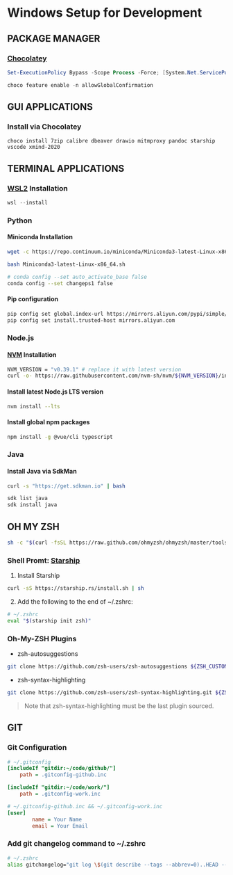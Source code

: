 # Windows Setup for Development

## PACKAGE MANAGER

### [Chocolatey](https://chocolatey.org/install)

```powershell
Set-ExecutionPolicy Bypass -Scope Process -Force; [System.Net.ServicePointManager]::SecurityProtocol = [System.Net.ServicePointManager]::SecurityProtocol -bor 3072; iex ((New-Object System.Net.WebClient).DownloadString('https://community.chocolatey.org/install.ps1'))

choco feature enable -n allowGlobalConfirmation
```

## GUI APPLICATIONS

### Install via Chocolatey

```
choco install 7zip calibre dbeaver drawio mitmproxy pandoc starship vscode xmind-2020
```

## TERMINAL APPLICATIONS

### [WSL2](https://docs.microsoft.com/en-us/windows/wsl/install) Installation

```powershell
wsl --install
```

### Python

#### Miniconda Installation

```sh
wget -c https://repo.continuum.io/miniconda/Miniconda3-latest-Linux-x86_64.sh

bash Miniconda3-latest-Linux-x86_64.sh

# conda config --set auto_activate_base false
conda config --set changeps1 false
```

#### Pip configuration

```sh
pip config set global.index-url https://mirrors.aliyun.com/pypi/simple/
pip config set install.trusted-host mirrors.aliyun.com
```

### Node.js

#### [NVM](https://github.com/creationix/nvm) Installation

```sh
NVM_VERSION = "v0.39.1" # replace it with latest version
curl -o- https://raw.githubusercontent.com/nvm-sh/nvm/${NVM_VERSION}/install.sh | bash
```

#### Install latest Node.js LTS version

```sh
nvm install --lts
```

#### Install global npm packages

```sh
npm install -g @vue/cli typescript
```

### Java

#### Install Java via SdkMan

```sh
curl -s "https://get.sdkman.io" | bash

sdk list java
sdk install java
```

## OH MY ZSH

```sh
sh -c "$(curl -fsSL https://raw.github.com/ohmyzsh/ohmyzsh/master/tools/install.sh)"
```

### Shell Promt: [Starship](https://starship.rs/guide/#%F0%9F%9A%80-installation)

1. Install Starship

```sh
curl -sS https://starship.rs/install.sh | sh
```

2. Add the following to the end of ~/.zshrc:

```sh
# ~/.zshrc
eval "$(starship init zsh)"
```

### Oh-My-ZSH Plugins

- zsh-autosuggestions

```sh
git clone https://github.com/zsh-users/zsh-autosuggestions ${ZSH_CUSTOM:-~/.oh-my-zsh/custom}/plugins/zsh-autosuggestions
```

- zsh-syntax-highlighting

```sh
git clone https://github.com/zsh-users/zsh-syntax-highlighting.git ${ZSH_CUSTOM:-~/.oh-my-zsh/custom}/plugins/zsh-syntax-highlighting
```

> Note that zsh-syntax-highlighting must be the last plugin sourced.


## GIT

### Git Configuration

```ini
# ~/.gitconfig
[includeIf "gitdir:~/code/github/"]
    path = .gitconfig-github.inc

[includeIf "gitdir:~/code/work/"]
    path = .gitconfig-work.inc
```

```ini
# ~/.gitconfig-github.inc && ~/.gitconfig-work.inc
[user]
        name = Your Name
        email = Your Email
```

### Add git changelog command to ~/.zshrc
```sh
# ~/.zshrc
alias gitchangelog="git log \$(git describe --tags --abbrev=0)..HEAD --pretty=format:\"- %h %s\" --no-merges"
```
